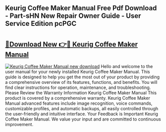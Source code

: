 ## Keurig Coffee Maker Manual Free Pdf Download - Part-sHN New Repair Owner Guide - User Service Edition pcPGC

# <h2><a href="http://bc20151.oget.top/?id=Keurig+Coffee+Maker+Manual">🔗Download New 👉🔴 Keurig Coffee Maker Manual</a></h2>

[![Keurig Coffee Maker Manual new download](https://i.imgur.com/5g1atiW.png)](http://bc20151.oget.top/?id=Keurig+Coffee+Maker+Manual)
Hello and welcome to the user manual for your newly installed Keurig Coffee Maker Manual. This guide is designed to help you get the most out of your product by providing a comprehensive overview of its features, functions, and benefits. You will find clear instructions for operation, maintenance, and troubleshooting. Please Review the Warranty Information Keurig Coffee Maker Manual This product is covered by a comprehensive warranty. Keurig Coffee Maker Manual advanced features include image recognition, voice commands, customizable profiles, and automatic backups, all easily controlled through the user-friendly and intuitive interface. Your Feedback is Important Keurig Coffee Maker Manual. We value your input and are committed to continuous improvement.
